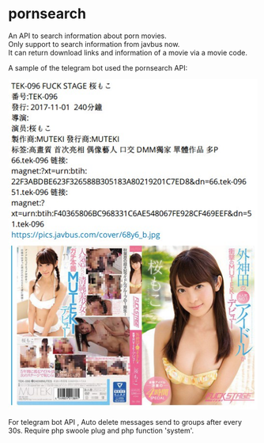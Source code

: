 # pornsearch
An API to search information about porn movies.   
Only support to search information from javbus now.   
It can return download links and information of a movie via a movie code.   
   
A sample of the telegram bot used the pornsearch API:  
   
![demo.jpg](demo.jpg)
   
For telegram bot API , 
Auto delete messages send to groups after every 30s.
Require php swoole plug and php function 'system'.
